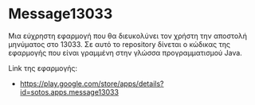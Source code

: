 # Message13033
Μια εύχρηστη εφαρμογή που θα διευκολύνει τον χρήστη την αποστολή μηνύματος στο 13033.
Σε αυτό το repository δίνεται ο κώδικας της εφαρμογής που είναι γραμμένη στην γλώσσα προγραμματισμού Java.

Link της εφαρμογής:
* https://play.google.com/store/apps/details?id=sotos.apps.message13033
